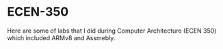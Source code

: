 # ECEN-350

Here are some of labs that I did during Computer Architecture (ECEN 350) which included ARMv8 and Assmebly. 
